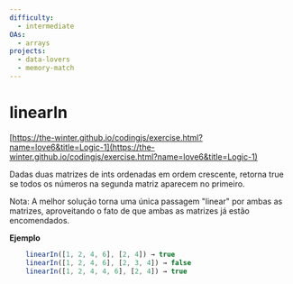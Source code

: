 ```yaml
---
difficulty:
  - intermediate
OAs:
  - arrays
projects:
  - data-lovers
  - memory-match
---
```


# linearIn

[https://the-winter.github.io/codingjs/exercise.html?name=love6&title=Logic-1](https://the-winter.github.io/codingjs/exercise.html?name=love6&title=Logic-1)

Dadas duas matrizes de ints ordenadas em ordem crescente,
retorna true se todos os números na segunda matriz
aparecem no primeiro.

Nota: A melhor solução torna uma única passagem "linear"
por ambas as matrizes, aproveitando o fato de que ambas as matrizes
já estão encomendados.

__Ejemplo__

```js
    linearIn([1, 2, 4, 6], [2, 4]) → true
    linearIn([1, 2, 4, 6], [2, 3, 4]) → false
    linearIn([1, 2, 4, 4, 6], [2, 4]) → true
```


